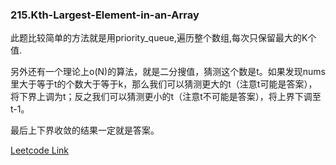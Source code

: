 ### 215.Kth-Largest-Element-in-an-Array

此题比较简单的方法就是用priority_queue,遍历整个数组,每次只保留最大的K个值.

另外还有一个理论上o(N)的算法，就是二分搜值，猜测这个数是t。如果发现nums里大于等于t的个数大于等于k，那么我们可以猜测更大的t（注意t可能是答案），将下界上调为t；反之我们可以猜测更小的t（注意t不可能是答案），将上界下调至t-1。

最后上下界收敛的结果一定就是答案。



[Leetcode Link](https://leetcode.com/problems/kth-largest-element-in-an-array)
